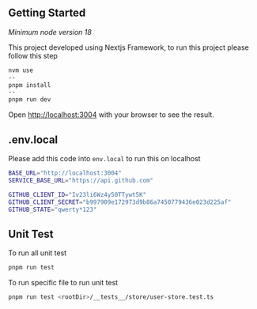 ## Getting Started

_Minimum node version 18_

This project developed using Nextjs Framework, to run this project please follow this step

```bash
nvm use
--
pnpm install
--
pnpm run dev
```

Open [http://localhost:3004](http://localhost:3004) with your browser to see the result.

## .env.local

Please add this code into `env.local` to run this on localhost

```bash
BASE_URL="http://localhost:3004"
SERVICE_BASE_URL="https://api.github.com"

GITHUB_CLIENT_ID="Iv23li6Wz4y50TTywt5K"
GITHUB_CLIENT_SECRET="b997909e172973d9b86a7450779436e023d225af"
GITHUB_STATE="qwerty*123"
```

## Unit Test

To run all unit test

```bash
pnpm run test
```

To run specific file to run unit test

```bash
pnpm run test <rootDir>/__tests__/store/user-store.test.ts
```
